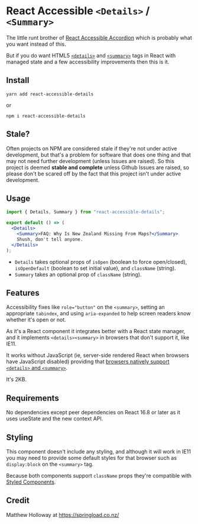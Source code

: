 # React Accessible `<Details>` / `<Summary>`

The little runt brother of [React Accessible Accordion](https://www.npmjs.com/package/react-accessible-accordion) which is probably what you want instead of this.

But if you do want HTML5 [`<details>`](https://developer.mozilla.org/en-US/docs/Web/HTML/Element/details) and [`<summary>`](https://developer.mozilla.org/en-US/docs/Web/HTML/Element/summary) tags in React with managed state and a few accessibility improvements then this is it.

## Install

```
yarn add react-accessible-details
```

or

```
npm i react-accessible-details
```

## Stale?

Often projects on NPM are considered stale if they're not under active development, but that's a problem for software that does one thing and that may not need further development (unless Issues are raised). So this project is deemed **stable and complete** unless Github Issues are raised, so please don't be scared off by the fact that this project isn't under active development.

## Usage

```jsx
import { Details, Summary } from "react-accessible-details";

export default () => (
  <Details>
    <Summary>FAQ: Why Is New Zealand Missing From Maps?</Summary>
    Shush, don't tell anyone.
  </Details>
);
```

- `Details` takes optional props of `isOpen` (boolean to force open/closed), `isOpenDefault` (boolean to set initial value), and `className` (string).
- `Summary` takes an optional prop of `className` (string).

## Features

Accessibility fixes like `role="button"` on the `<summary>`, setting an appropriate `tabindex`, and using `aria-expanded` to help screen readers know whether it's open or not.

As it's a React component it integrates better with a React state manager, and it implements `<details><summary>` in browsers that don't support it, like IE11.

It works without JavaScript (ie, server-side rendered React when browsers have JavaScript disabled) providing that [browsers natively support `<details>` and `<summary>`](https://developer.mozilla.org/en-US/docs/Web/HTML/Element/details#Browser_compatibility).

It's 2KB.

## Requirements

No dependencies except peer dependencies on React 16.8 or later as it uses useState and the new context API.

## Styling

This component doesn't include any styling, and although it will work in IE11 you may need to provide some default styles for that browser such as `display:block` on the `<summary>` tag.

Because both components support `className` props they're compatible with [Styled Components](https://www.styled-components.com/).

## Credit

Matthew Holloway at https://springload.co.nz/
